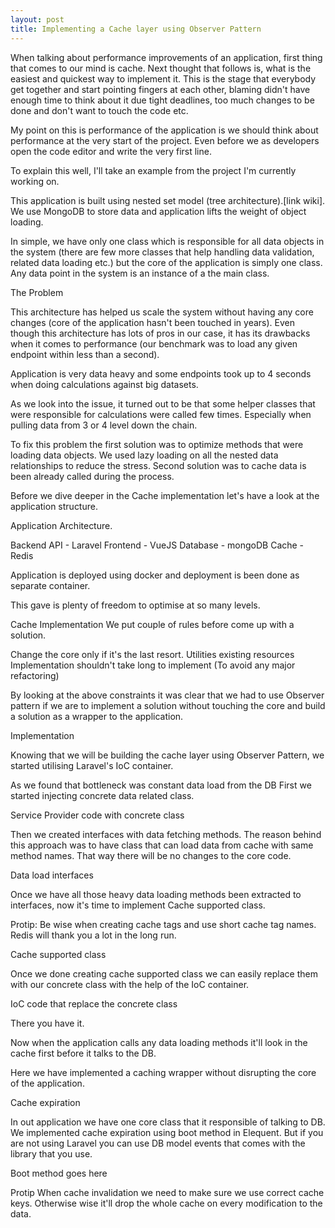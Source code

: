 ```yaml
---
layout: post
title: Implementing a Cache layer using Observer Pattern
---
```

When talking about performance improvements of an application, first thing that comes to our mind is cache. Next thought that follows is, what is the easiest and quickest way to implement it. This is the stage that everybody get together and start pointing fingers at each other, blaming didn't have enough time to think about it due tight deadlines, too much changes to be done and don't want to touch the code etc.

My point on this is performance of the application is we should think about performance at the very start of the project. Even before we as developers open the code editor and write the very first line.

To explain this well, I'll take an example from the project I'm currently working on. 

This application is built using nested set model (tree architecture).[link wiki]. We use MongoDB to store data and application lifts the weight of object loading.

In simple, we have only one class which is responsible for all data objects in the system (there are few more classes that help handling data validation, related data loading etc.) but the core of the application is simply one class. Any data point in the system is an instance of a the main class.

The Problem

This architecture has helped us scale the system without having any core changes (core of the application hasn't been touched in years). Even though this architecture has lots of pros in our case, it has its drawbacks when it comes to performance (our benchmark was to load any given endpoint within less than a second).

Application is very data heavy and some endpoints took up to 4 seconds when doing calculations against big datasets. 

As we look into the issue, it turned out to be that some helper classes that were responsible for calculations were called few times. Especially when pulling data from 3 or 4 level down the chain. 

To fix this problem the first solution was to optimize methods that were loading data objects. We used lazy loading on all the nested data relationships to reduce the stress. Second solution was to cache data is been already called during the process.

Before we dive deeper in the Cache implementation let's have a look at the application structure.

Application Architecture.

Backend API - Laravel
Frontend - VueJS
Database - mongoDB
Cache - Redis

Application is deployed using docker and deployment is been done as separate container.

This gave is plenty of freedom to optimise at so many levels.

Cache Implementation
We put couple of rules before come up with a solution.

Change the core only if it's the last resort.
Utilities existing resources
Implementation shouldn't take long to implement (To avoid any major refactoring)

By looking at the above constraints it was clear that we had to use Observer pattern if we are to implement a solution without touching the core and build a solution as a wrapper to the application. 

Implementation

Knowing that we will be building the cache layer using Observer Pattern, we started utilising Laravel's IoC container. 

As we found that bottleneck was constant data load from the DB
First we started injecting concrete data related class.

Service Provider code with concrete class

Then we created interfaces with data fetching methods. The reason behind this approach was to have class that can load data from cache with same method names. That way there will be no changes to the core code.

Data load interfaces

Once we have all those heavy data loading methods been extracted to interfaces, now it's time to implement Cache supported class.

Protip: Be wise when creating cache tags and use short cache tag names. Redis will thank you a lot in the long run.

Cache supported class

Once we done creating cache supported class we can easily replace them with our concrete class with the help of the IoC container.


IoC code that replace the concrete class


There you have it. 

Now when the application calls any data loading methods it'll look in the cache first before it talks to the DB.

Here we have implemented a caching wrapper without disrupting the core of the application. 

Cache expiration

In out application we have one core class that it responsible of talking to DB. We implemented cache expiration using boot method in Elequent. But if you are not using Laravel you can use DB model events that comes with the library that you use.

Boot method goes here

Protip
When cache invalidation we need to make sure we use correct cache keys. Otherwise wise it'll drop the whole cache on every modification to the data.
